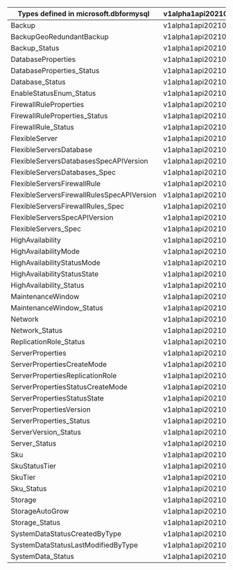 | Types defined in microsoft.dbformysql      | v1alpha1api20210501 |
|--------------------------------------------|---------------------|
| Backup                                     | v1alpha1api20210501 |
| BackupGeoRedundantBackup                   | v1alpha1api20210501 |
| Backup_Status                              | v1alpha1api20210501 |
| DatabaseProperties                         | v1alpha1api20210501 |
| DatabaseProperties_Status                  | v1alpha1api20210501 |
| Database_Status                            | v1alpha1api20210501 |
| EnableStatusEnum_Status                    | v1alpha1api20210501 |
| FirewallRuleProperties                     | v1alpha1api20210501 |
| FirewallRuleProperties_Status              | v1alpha1api20210501 |
| FirewallRule_Status                        | v1alpha1api20210501 |
| FlexibleServer                             | v1alpha1api20210501 |
| FlexibleServersDatabase                    | v1alpha1api20210501 |
| FlexibleServersDatabasesSpecAPIVersion     | v1alpha1api20210501 |
| FlexibleServersDatabases_Spec              | v1alpha1api20210501 |
| FlexibleServersFirewallRule                | v1alpha1api20210501 |
| FlexibleServersFirewallRulesSpecAPIVersion | v1alpha1api20210501 |
| FlexibleServersFirewallRules_Spec          | v1alpha1api20210501 |
| FlexibleServersSpecAPIVersion              | v1alpha1api20210501 |
| FlexibleServers_Spec                       | v1alpha1api20210501 |
| HighAvailability                           | v1alpha1api20210501 |
| HighAvailabilityMode                       | v1alpha1api20210501 |
| HighAvailabilityStatusMode                 | v1alpha1api20210501 |
| HighAvailabilityStatusState                | v1alpha1api20210501 |
| HighAvailability_Status                    | v1alpha1api20210501 |
| MaintenanceWindow                          | v1alpha1api20210501 |
| MaintenanceWindow_Status                   | v1alpha1api20210501 |
| Network                                    | v1alpha1api20210501 |
| Network_Status                             | v1alpha1api20210501 |
| ReplicationRole_Status                     | v1alpha1api20210501 |
| ServerProperties                           | v1alpha1api20210501 |
| ServerPropertiesCreateMode                 | v1alpha1api20210501 |
| ServerPropertiesReplicationRole            | v1alpha1api20210501 |
| ServerPropertiesStatusCreateMode           | v1alpha1api20210501 |
| ServerPropertiesStatusState                | v1alpha1api20210501 |
| ServerPropertiesVersion                    | v1alpha1api20210501 |
| ServerProperties_Status                    | v1alpha1api20210501 |
| ServerVersion_Status                       | v1alpha1api20210501 |
| Server_Status                              | v1alpha1api20210501 |
| Sku                                        | v1alpha1api20210501 |
| SkuStatusTier                              | v1alpha1api20210501 |
| SkuTier                                    | v1alpha1api20210501 |
| Sku_Status                                 | v1alpha1api20210501 |
| Storage                                    | v1alpha1api20210501 |
| StorageAutoGrow                            | v1alpha1api20210501 |
| Storage_Status                             | v1alpha1api20210501 |
| SystemDataStatusCreatedByType              | v1alpha1api20210501 |
| SystemDataStatusLastModifiedByType         | v1alpha1api20210501 |
| SystemData_Status                          | v1alpha1api20210501 |
